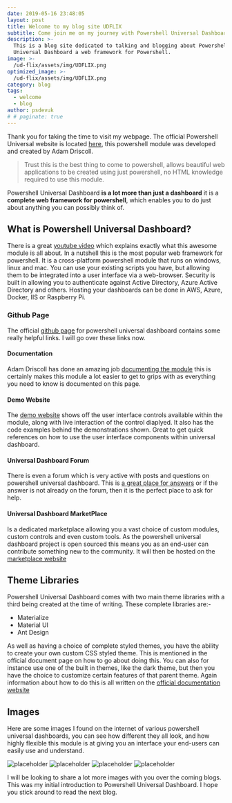 ```yaml
---
date: 2019-05-16 23:48:05
layout: post
title: Welcome to my blog site UDFLIX
subtitle: Come join me on my journey with Powershell Universal Dashboard.
description: >-
  This is a blog site dedicated to talking and blogging about Powershell
  Universal Dashboard a web framework for Powershell.
image: >-
  /ud-flix/assets/img/UDFLIX.png
optimized_image: >-
  /ud-flix/assets/img/UDFLIX.png
category: blog
tags:
  - welcome
  - blog
author: psdevuk
# # paginate: true
---
```


Thank you for taking the time to visit my webpage. The official Powershell Universal website is located <a href="https://ironmansoftware.com/powershell-universal-dashboard/">here</a>, this powershell module was developed and created by Adam Driscoll.

> Trust this is the best thing to come to powershell, allows beautiful web applications to be created using just powershell, no HTML knowledge required to use this module.

Powershell Universal Dashboard **is a lot more than just a dashboard** it is a **complete web framework for powershell**, which enables you to do just about anything you can possibly think of.

## What is Powershell Universal Dashboard?

There is a great [youtube video](https://www.youtube.com/watch?v=_ckxYyDv4cg) which explains exactly what this awesome module is all about. In a nutshell this is the most popular web framework for powershell. It is a cross-platform powershell module that runs on windows, linux and mac. You can use your existing scripts you have, but allowing them to be integrated into a user interface via a web-browser. Security is built in allowing you to authenticate against Active Directory, Azure Active Directory and others. Hosting your dashboards can be done in AWS, Azure, Docker, IIS or Raspberry Pi.

### Github Page

The official [github page](https://universaldashboard.io/) for powershell universal dashboard contains some really helpful links. I will go over these links now.

#### Documentation

Adam Driscoll has done an amazing job [documenting the module](https://docs.universaldashboard.io/) this is certainly makes this module a lot easier to get to grips with as everything you need to know is documented on this page.

#### Demo Website

The [demo website](https://poshud.com/) shows off the user interface controls available within the module, along with live interaction of the control diaplyed. It also has the code examples behind the demonstrations shown. Great to get quick references on how to use the user interface components within universal dashboard.

#### Universal Dashboard Forum

There is even a forum which is very active with posts and questions on powershell universal dashboard. This is [a great place for answers](https://forums.universaldashboard.io/) or if the answer is not already on the forum, then it is the perfect place to ask for help.

#### Universal Dashboard MarketPlace

Is a dedicated marketplace allowing you a vast choice of custom modules, custom controls and even custom tools. As the powershell universal dashboard project is open sourced this means you as an end-user can contribute something new to the community. It will then be hosted on the [marketplace website](https://marketplace.universaldashboard.io/)

<!-- --page-break-- -->

## Theme Libraries

Powershell Universal Dashboard comes with two main theme libraries with a third being created at the time of writing. These complete libraries are:-

- Materialize
- Material UI
- Ant Design

As well as having a choice of complete styled themes, you have the ability to create your own custom CSS styled theme. This is mentioned in the official document page on how to go about doing this. You can also for instance use one of the built in themes, like the dark theme, but then you have the choice to customize certain features of that parent theme. Again information about how to do this is all written on the [official documentation website](https://docs.universaldashboard.io/)

## Images

Here are some images I found on the internet of various powershell universal dashboards, you can see how different they all look, and how highly flexible this module is at giving you an interface your end-users can easily use and understand.

![placeholder](https://encrypted-tbn0.gstatic.com/images?q=tbn%3AANd9GcT42JpinzmZ6kvy6RCysa0BiUW4SDSkL7XKd0d_e7x_RgMbouIZ "Login Page for dashboard")
![placeholder](https://www.rawworks.nl/wp-content/uploads/2019/04/Afbeelding1-11.png "Dashboard example image")
![placeholder](https://www.rawworks.nl/wp-content/uploads/2019/04/Afbeelding1-5-900x372.png "Dashboard example image")
![placeholder](https://user-images.githubusercontent.com/1256531/33502887-62c656f0-d6a7-11e7-82b7-1e8bc261dff2.png "Dashboard example image")

I will be looking to share a lot more images with you over the coming blogs. This was my initial introduction to Powershell Universal Dashboard. I hope you stick around to read the next blog.
